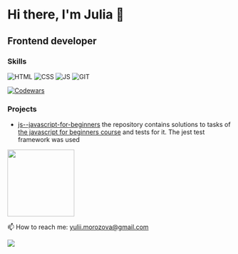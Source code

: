 # Hi there, I'm Julia 👋

## Frontend developer

   
### Skills

![HTML](https://img.shields.io/badge/-HTML-4b4a49?style=for-the-badge&logo=html5)
![CSS](https://img.shields.io/badge/-CSS-4b4a49?style=for-the-badge&logo=css3)
![JS](https://img.shields.io/badge/-JS-4b4a49?style=for-the-badge&logo=javascript)
![GIT](https://img.shields.io/badge/-GIT-4b4a49?style=for-the-badge&logo=git)
   
[![Codewars](https://www.codewars.com/users/julimorozova/badges/micro)](https://www.codewars.com/users/julimorozova)

### Projects 

* <p> <a href="https://github.com/julimorozova/js--javascript-for-beginners">js--javascript-for-beginners</a>
   the repository contains solutions to tasks of <a href="https://otus.ru/online/online-js/">the javascript for beginners course</a> and tests for it. The jest test framework was used</p>


<p align='left'>
   <a href="https://github-readme-stats.vercel.app/api?username=julimorozova&show_icons=true&count_private=true"><img
           height=150
           src="https://github-readme-stats.vercel.app/api?username=julimorozova&show_icons=true&count_private=true"/></a>
    <!-- <a href="https://github.com/julimorozova/github-readme-stats"><img height=150
                                                                  src="https://github-readme-stats.vercel.app/api/top-langs/?username=julimorozova&layout=compact"/></a> -->
</p>



<p>
   📫 How to reach me: <a href='mailto:yulii.morozova@gmail.com'>yulii.morozova@gmail.com</a>
</p> 
<p>
 <!--  <a href="https://www.linkedin.com/in/julia-m-038a02212/">
       <img src="https://img.shields.io/badge/linkedin-%230077B5.svg?&style=for-the-badge&logo=linkedin&logoColor=white"/>
   </a> -->
   <a href="https://t.me/juliimorozova">
       <img src="https://img.shields.io/badge/Telegram-2CA5E0?style=for-the-badge&logo=telegram&logoColor=white"/>
   </a>
<p >

<!--
**juliasleptsova/juliasleptsova** is a ✨ _special_ ✨ repository because its `README.md` (this file) appears on your GitHub profile.

Here are some ideas to get you started:

- 🔭 I’m currently working on ...
- 🌱 I’m currently learning ...
- 👯 I’m looking to collaborate on ...
- 🤔 I’m looking for help with ...
- 💬 Ask me about ...
- 📫 How to reach me: ...
- 😄 Pronouns: ...
- ⚡ Fun fact: ...
-->
